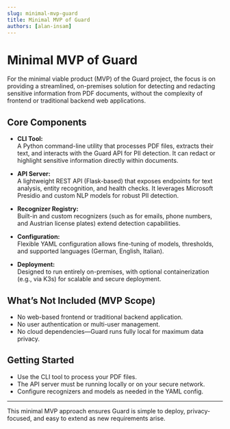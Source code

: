 ```yaml
---
slug: minimal-mvp-guard
title: Minimal MVP of Guard
authors: [alan-insam]
---
```


# Minimal MVP of Guard

For the minimal viable product (MVP) of the Guard project, the focus is on providing a streamlined, on-premises solution for detecting and redacting sensitive information from PDF documents, without the complexity of frontend or traditional backend web applications.

<!-- truncate -->

## Core Components

- **CLI Tool:**  
  A Python command-line utility that processes PDF files, extracts their text, and interacts with the Guard API for PII detection. It can redact or highlight sensitive information directly within documents.

- **API Server:**  
  A lightweight REST API (Flask-based) that exposes endpoints for text analysis, entity recognition, and health checks. It leverages Microsoft Presidio and custom NLP models for robust PII detection.

- **Recognizer Registry:**  
  Built-in and custom recognizers (such as for emails, phone numbers, and Austrian license plates) extend detection capabilities.

- **Configuration:**  
  Flexible YAML configuration allows fine-tuning of models, thresholds, and supported languages (German, English, Italian).

- **Deployment:**  
  Designed to run entirely on-premises, with optional containerization (e.g., via K3s) for scalable and secure deployment.

## What’s Not Included (MVP Scope)

- No web-based frontend or traditional backend application.
- No user authentication or multi-user management.
- No cloud dependencies—Guard runs fully local for maximum data privacy.

## Getting Started

- Use the CLI tool to process your PDF files.
- The API server must be running locally or on your secure network.
- Configure recognizers and models as needed in the YAML config.

---

This minimal MVP approach ensures Guard is simple to deploy, privacy-focused, and easy to extend as new requirements arise.
